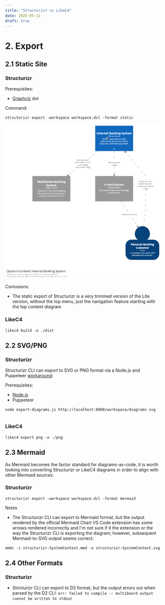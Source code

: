 ```yaml
---
title: "Structurizr vs LikeC4"
date: 2025-05-11
draft: true
---
```


# 2. Export

## 2.1 Static Site

### Structurizr

Prerequisites:
- [Graphviz](https://graphviz.org) dot

Command:

```shell
structurizr export -workspace workspace.dsl -format static
```

![structurizr-export-static.png](structurizr-export-static.png)

Conlusions:
- The static export of Structurizr is a very trimmed version of the Lite version, without the top menu, just the navigation feature starting with the top context diagram

### LikeC4

```shell
likec4 build -o ./dist
```

## 2.2 SVG/PNG

### Structurizr

Structurizr CLI can export to SVG or PNG format via a Node.js and Puppeteer [workaround](https://github.com/structurizr/puppeteer):

Prerequisites:
- [Node.js](https://nodejs.org)
- Puppeteer

```shell
node export-diagrams.js http://localhost:8080/workspace/diagrams svg
```

```shell
```

### LikeC4

```shell
likec4 export png -o ./png
```

## 2.3 Mermaid

As Mermaid becomes the factor standard for diagrams-as-code, it is worth looking into converting Structurizr or LikeC4 diagrams in order to align with other Mermaid sources.

### Structurizr

```shell
structurizr export -workspace workspace.dsl -format mermaid
```

Notes
- The Structurizr CLI can export to Mermaid format, but the output rendered by the official Mermaid Chart VS Code extension has some arrows rendered incorrectly and I'm not sure if it the extension or the way the Structurizr CLI is exporting the diagram; however, subsequent Mermaid-to-SVG output seems correct:

```shell
mmdc -i structurizr-SystemContext.mmd -o structurizr-SystemContext.svg
```

## 2.4 Other Formats

### Structurizr

- Stricturizr CLI can export to D2 format, but the output errors out when parsed by the D2 CLI: `err: failed to compile -: multiboard output cannot be written to stdout`